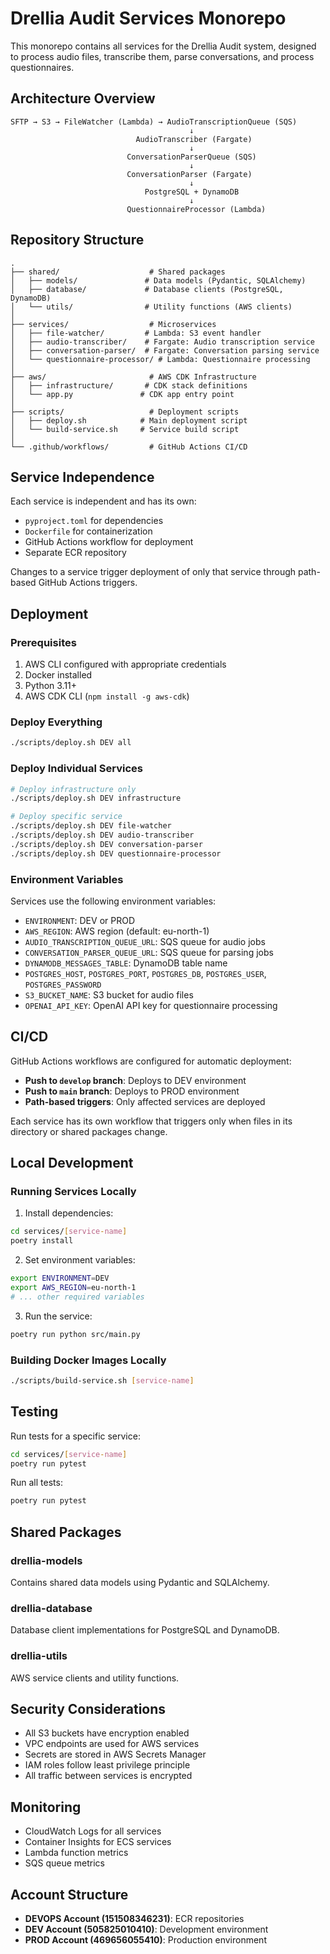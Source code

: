 # Drellia Audit Services Monorepo

This monorepo contains all services for the Drellia Audit system, designed to process audio files, transcribe them, parse conversations, and process questionnaires.

## Architecture Overview

```
SFTP → S3 → FileWatcher (Lambda) → AudioTranscriptionQueue (SQS)
                                        ↓
                            AudioTranscriber (Fargate)
                                        ↓
                          ConversationParserQueue (SQS)
                                        ↓
                          ConversationParser (Fargate)
                                        ↓
                              PostgreSQL + DynamoDB
                                        ↓
                          QuestionnaireProcessor (Lambda)
```

## Repository Structure

```
.
├── shared/                    # Shared packages
│   ├── models/               # Data models (Pydantic, SQLAlchemy)
│   ├── database/             # Database clients (PostgreSQL, DynamoDB)
│   └── utils/                # Utility functions (AWS clients)
│
├── services/                  # Microservices
│   ├── file-watcher/         # Lambda: S3 event handler
│   ├── audio-transcriber/    # Fargate: Audio transcription service
│   ├── conversation-parser/  # Fargate: Conversation parsing service
│   └── questionnaire-processor/ # Lambda: Questionnaire processing
│
├── aws/                       # AWS CDK Infrastructure
│   ├── infrastructure/       # CDK stack definitions
│   └── app.py               # CDK app entry point
│
├── scripts/                   # Deployment scripts
│   ├── deploy.sh            # Main deployment script
│   └── build-service.sh     # Service build script
│
└── .github/workflows/         # GitHub Actions CI/CD
```

## Service Independence

Each service is independent and has its own:
- `pyproject.toml` for dependencies
- `Dockerfile` for containerization
- GitHub Actions workflow for deployment
- Separate ECR repository

Changes to a service trigger deployment of only that service through path-based GitHub Actions triggers.

## Deployment

### Prerequisites

1. AWS CLI configured with appropriate credentials
2. Docker installed
3. Python 3.11+
4. AWS CDK CLI (`npm install -g aws-cdk`)

### Deploy Everything

```bash
./scripts/deploy.sh DEV all
```

### Deploy Individual Services

```bash
# Deploy infrastructure only
./scripts/deploy.sh DEV infrastructure

# Deploy specific service
./scripts/deploy.sh DEV file-watcher
./scripts/deploy.sh DEV audio-transcriber
./scripts/deploy.sh DEV conversation-parser
./scripts/deploy.sh DEV questionnaire-processor
```

### Environment Variables

Services use the following environment variables:

- `ENVIRONMENT`: DEV or PROD
- `AWS_REGION`: AWS region (default: eu-north-1)
- `AUDIO_TRANSCRIPTION_QUEUE_URL`: SQS queue for audio jobs
- `CONVERSATION_PARSER_QUEUE_URL`: SQS queue for parsing jobs
- `DYNAMODB_MESSAGES_TABLE`: DynamoDB table name
- `POSTGRES_HOST`, `POSTGRES_PORT`, `POSTGRES_DB`, `POSTGRES_USER`, `POSTGRES_PASSWORD`
- `S3_BUCKET_NAME`: S3 bucket for audio files
- `OPENAI_API_KEY`: OpenAI API key for questionnaire processing

## CI/CD

GitHub Actions workflows are configured for automatic deployment:

- **Push to `develop` branch**: Deploys to DEV environment
- **Push to `main` branch**: Deploys to PROD environment
- **Path-based triggers**: Only affected services are deployed

Each service has its own workflow that triggers only when files in its directory or shared packages change.

## Local Development

### Running Services Locally

1. Install dependencies:
```bash
cd services/[service-name]
poetry install
```

2. Set environment variables:
```bash
export ENVIRONMENT=DEV
export AWS_REGION=eu-north-1
# ... other required variables
```

3. Run the service:
```bash
poetry run python src/main.py
```

### Building Docker Images Locally

```bash
./scripts/build-service.sh [service-name]
```

## Testing

Run tests for a specific service:
```bash
cd services/[service-name]
poetry run pytest
```

Run all tests:
```bash
poetry run pytest
```

## Shared Packages

### drellia-models
Contains shared data models using Pydantic and SQLAlchemy.

### drellia-database
Database client implementations for PostgreSQL and DynamoDB.

### drellia-utils
AWS service clients and utility functions.

## Security Considerations

- All S3 buckets have encryption enabled
- VPC endpoints are used for AWS services
- Secrets are stored in AWS Secrets Manager
- IAM roles follow least privilege principle
- All traffic between services is encrypted

## Monitoring

- CloudWatch Logs for all services
- Container Insights for ECS services
- Lambda function metrics
- SQS queue metrics

## Account Structure

- **DEVOPS Account (151508346231)**: ECR repositories
- **DEV Account (505825010410)**: Development environment
- **PROD Account (469656055410)**: Production environment